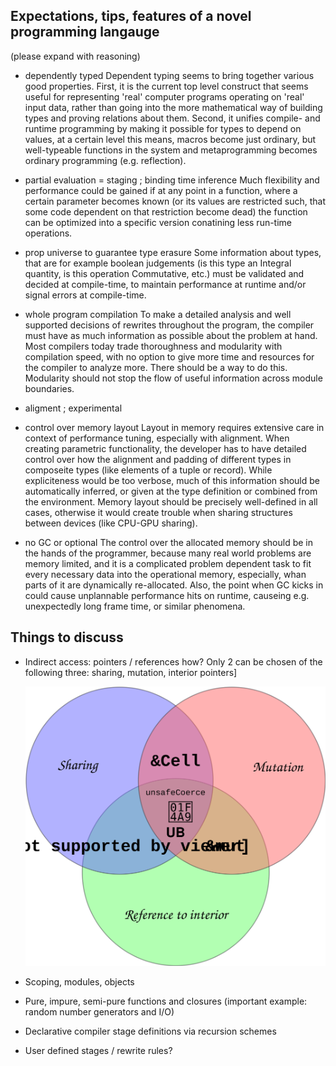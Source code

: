 ## Expectations, tips, features of a novel programming langauge
(please expand with reasoning)
- dependently typed
Dependent typing seems to bring together various good properties. First, it is the current top level construct that seems useful for representing 'real' computer programs operating on 'real' input data, rather than going into the more mathematical way of building types and proving relations about them. Second, it unifies compile- and runtime programming by making it possible for types to depend on values, at a certain level this means, macros become just ordinary, but well-typeable functions in the system and metaprogramming becomes ordinary programming (e.g. reflection).

- partial evaluation = staging ; binding time inference
Much flexibility and performance could be gained if at any point in a function, where a certain parameter becomes known (or its values are restricted such, that some code dependent on that restriction become dead) the function can be optimized into a specific version conatining less run-time operations.

- prop universe to guarantee type erasure
Some information about types, that are for example boolean judgements (is this type an Integral quantity, is this operation Commutative, etc.) must be validated and decided at compile-time, to maintain performance at runtime and/or signal errors at compile-time.

- whole program compilation
To make a detailed analysis and well supported decisions of rewrites throughout the program, the compiler must have as much information as possible about the problem at hand. Most compilers today trade thoroughness and modularity with compilation speed, with no option to give more time and resources for the compiler to analyze more. There should be a way to do this. Modularity should not stop the flow of useful information across module boundaries.

- aligment ; experimental
- control over memory layout
Layout in memory requires extensive care in context of performance tuning, especially with alignment. When creating parametric functionality, the developer has to have detailed control over how the alignment and padding of different types in composeite types (like elements of a tuple or record). While expliciteness would be too verbose, much of this information should be automatically inferred, or given at the type definition or combined from the environment. Memory layout should be precisely well-defined in all cases, otherwise it would create trouble when sharing structures between devices (like CPU-GPU sharing).

- no GC or optional
The control over the allocated memory should be in the hands of the programmer, because many real world problems are memory limited, and it is a complicated problem dependent task to fit every necessary data into the operational memory, especially, whan parts of it are dynamically re-allocated. Also, the point when GC kicks in could cause unplannable performance hits on runtime, causeing e.g. unexpectedly long frame time, or similar phenomena. 

## Things to discuss
- Indirect access: pointers / references how?
  Only 2 can be chosen of the following three: sharing, mutation, interior pointers] 
  
  ![Choose at most two](ChooseTwo.svg)

- Scoping, modules, objects
- Pure, impure, semi-pure functions and closures (important example: random number generators and I/O)
- Declarative compiler stage definitions via recursion schemes
- User defined stages / rewrite rules?
